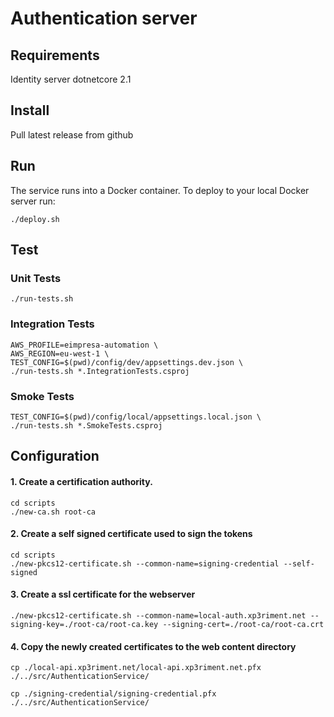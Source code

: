 # Authentication server

## Requirements
Identity server
dotnetcore 2.1

## Install
Pull latest release from github

## Run
The service runs into a Docker container. To deploy to your local Docker server run:
```
./deploy.sh
```

## Test

### Unit Tests
```
./run-tests.sh
```

### Integration Tests
```
AWS_PROFILE=eimpresa-automation \
AWS_REGION=eu-west-1 \
TEST_CONFIG=$(pwd)/config/dev/appsettings.dev.json \
./run-tests.sh *.IntegrationTests.csproj
```

### Smoke Tests
```
TEST_CONFIG=$(pwd)/config/local/appsettings.local.json \
./run-tests.sh *.SmokeTests.csproj
```


## Configuration

#### 1. Create a certification authority.
```
cd scripts
./new-ca.sh root-ca
```

#### 2. Create a self signed certificate used to sign the tokens
```
cd scripts
./new-pkcs12-certificate.sh --common-name=signing-credential --self-signed
```

#### 3. Create a ssl certificate for the webserver
```
./new-pkcs12-certificate.sh --common-name=local-auth.xp3riment.net --signing-key=./root-ca/root-ca.key --signing-cert=./root-ca/root-ca.crt
```

#### 4. Copy the newly created certificates to the web content directory

```
cp ./local-api.xp3riment.net/local-api.xp3riment.net.pfx ./../src/AuthenticationService/

cp ./signing-credential/signing-credential.pfx ./../src/AuthenticationService/
```